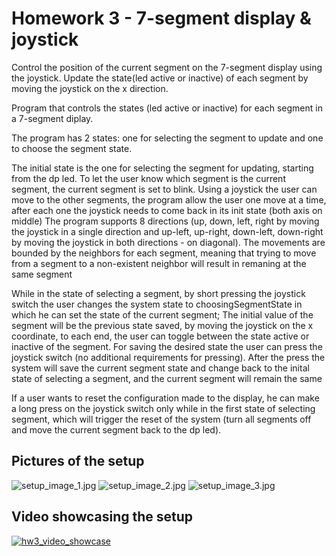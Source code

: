 # Homework 3 - 7-segment display & joystick

Control the position of the current segment on the 7-segment display using the joystick. Update the state(led active or inactive) of each segment by moving the joystick on the x direction.

Program that controls the states (led active or inactive) for each segment in a 7-segment diplay.

The program has 2 states: one for selecting the segment to update and one to choose the segment state.

The initial state is the one for selecting the segment for updating, starting from the dp led. To let the user know which segment is the current segment, the current segment is set to blink. Using a joystick the user can move to the other segments, the program allow the user one move at a time, after each one the joystick needs to come back in its init state (both axis on middle)
The program supports 8 directions (up, down, left, right by moving the joystick in a single direction and up-left, up-right, down-left, down-right by moving the joystick in both directions - on diagonal). The movements are bounded by the neighbors for each segment, meaning that trying to move from a segment to a non-existent neighbor will result in remaning at the same segment

While in the state of selecting a segment, by short pressing the joystick switch the user changes the system state to choosingSegmentState in which he can set the state of the current segment; The initial value of the segment will be the previous state saved, by moving the joystick on the x coordinate, to each end, the user can toggle between the state active or inactive of the segment. For saving the desired state the user can press the joystick switch (no additional requirements for pressing). After the press the system will save the current segment state and change back to the inital state of selecting a segment, and the current segment will remain the same

If a user wants to reset the configuration made to the display, he can make a long press on the joystick switch only while in the first state of selecting segment, which will trigger the reset of the system (turn all segments off and move the current segment back to the dp led).

## Pictures of the setup

![setup_image_1.jpg](./images/setup_image_1.jpg)
![setup_image_2.jpg](./images/setup_image_2.jpg)
![setup_image_3.jpg](./images/setup_image_3.jpg)

## Video showcasing the setup

[![hw3_video_showcase](./images/setup_image_1.jpg)](https://youtu.be/AcEbwVKgyy8)
